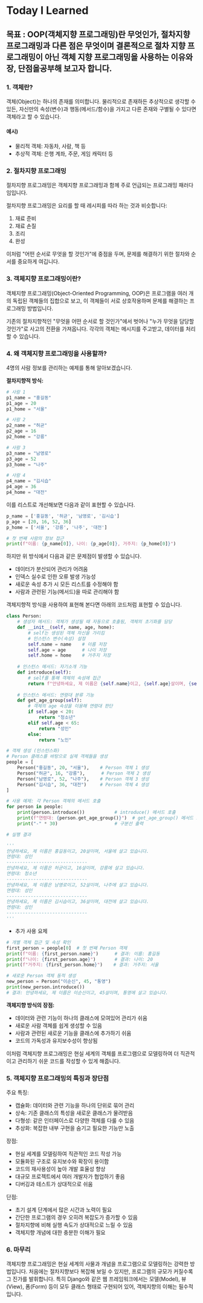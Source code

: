 # Today I Learned

## 목표 : OOP(객체지향 프로그래밍)란 무엇인가, 절차지향 프로그래밍과 다른 점은 무엇이며 결론적으로 절차 지향 프로그래밍이 아닌 객체 지향 프로그래밍을 사용하는 이유와 장, 단점을공부해 보고자 합니다.

### 1. 객체란?
객체(Object)는 하나의 존재를 의미합니다. 물리적으로 존재하든 추상적으로 생각할 수 있든, 자신만의 속성(변수)과 행동(메서드/함수)을 가지고 다른 존재와 구별될 수 있다면 객체라고 할 수 있습니다.

#### 예시)
- 물리적 객체: 자동차, 사람, 책 등
- 추상적 객체: 은행 계좌, 주문, 게임 캐릭터 등

### 2. 절차지향 프로그래밍
절차지향 프로그래밍은 객체지향 프로그래밍과 함께 주로 언급되는 프로그래밍 패러다임입니다. 

절차지향 프로그래밍은 요리를 할 때 레시피를 따라 하는 것과 비슷합니다:
1. 재료 준비
2. 재료 손질  
3. 조리
4. 완성

이처럼 "어떤 순서로 무엇을 할 것인가"에 중점을 두며, 문제를 해결하기 위한 절차와 순서를 중요하게 여깁니다.

### 3. 객체지향 프로그래밍이란?
객체지향 프로그래밍(Object-Oriented Programming, OOP)은 프로그램을 여러 개의 독립된 객체들의 집합으로 보고, 이 객체들이 서로 상호작용하며 문제를 해결하는 프로그래밍 방법입니다.

기존의 절차지향적인 "무엇을 어떤 순서로 할 것인가"에서 벗어나 "누가 무엇을 담당할 것인가"로 사고의 전환을 가져옵니다. 각각의 객체는 메시지를 주고받고, 데이터를 처리할 수 있습니다. 

### 4. 왜 객체지향 프로그래밍을 사용할까?

4명의 사람 정보를 관리하는 예제를 통해 알아보겠습니다.

**절차지향적 방식:**
```python
# 사람 1
p1_name = "홍길동"
p1_age = 20
p1_home = "서울"

# 사람 2
p2_name = "허균"
p2_age = 16
p2_home = "강릉"

# 사람 3
p3_name = "남영로"
p3_age = 52
p3_home = "나주"

# 사람 4
p4_name = "김시습"
p4_age = 36
p4_home = "대전"
```

이를 리스트로 개선해보면 다음과 같이 표현할 수 있습니다.
```python
p_name = ['홍길동', '허균', '남영로', '김시습']
p_age = [20, 16, 52, 36]
p_home = ['서울', '강릉', '나주', '대전']

# 첫 번째 사람의 정보 접근
print(f"이름: {p_name[0]}, 나이: {p_age[0]}, 거주지: {p_home[0]}")
```

하지만 위 방식에서 다음과 같은 문제점이 발생할 수 있습니다.
- 데이터가 분산되어 관리가 어려움
- 인덱스 실수로 인한 오류 발생 가능성
- 새로운 속성 추가 시 모든 리스트를 수정해야 함
- 사람과 관련된 기능(메서드)을 따로 관리해야 함

객체지향적 방식을 사용하여 표현해 본다면 아래의 코드처럼 표현할 수 있습니다.

```python
class Person:
    # 생성자 메서드: 객체가 생성될 때 자동으로 호출됨, 객체의 초기화를 담당
    def __init__(self, name, age, home):
        # self는 생성된 객체 자신을 가리킴
        # 인스턴스 변수(속성) 설정
        self.name = name    # 이름 저장
        self.age = age      # 나이 저장
        self.home = home    # 거주지 저장
    
    # 인스턴스 메서드: 자기소개 기능
    def introduce(self):
        # self를 통해 객체의 속성에 접근
        return f"안녕하세요, 제 이름은 {self.name}이고, {self.age}살이며, {self.home}에 살고 있습니다."
    
    # 인스턴스 메서드: 연령대 분류 기능
    def get_age_group(self):
        # 객체의 age 속성을 이용해 연령대 판단
        if self.age < 20:
            return "청소년"
        elif self.age < 65:
            return "성인"
        else:
            return "노인"

# 객체 생성 (인스턴스화)
# Person 클래스를 바탕으로 실제 객체들을 생성
people = [
    Person("홍길동", 20, "서울"),    # Person 객체 1 생성
    Person("허균", 16, "강릉"),      # Person 객체 2 생성
    Person("남영로", 52, "나주"),    # Person 객체 3 생성
    Person("김시습", 36, "대전")     # Person 객체 4 생성
]

# 사용 예제: 각 Person 객체의 메서드 호출
for person in people:
    print(person.introduce())           # introduce() 메서드 호출
    print(f"연령대: {person.get_age_group()}")  # get_age_group() 메서드 호출
    print("-" * 30)                     # 구분선 출력

# 실행 결과

'''
안녕하세요, 제 이름은 홍길동이고, 20살이며, 서울에 살고 있습니다.
연령대: 성인
------------------------------
안녕하세요, 제 이름은 허균이고, 16살이며, 강릉에 살고 있습니다.
연령대: 청소년
------------------------------
안녕하세요, 제 이름은 남영로이고, 52살이며, 나주에 살고 있습니다.
연령대: 성인
------------------------------
안녕하세요, 제 이름은 김시습이고, 36살이며, 대전에 살고 있습니다.
연령대: 성인
------------------------------
'''

```
- 추가 사용 요제
```python
# 개별 객체 접근 및 속성 확인
first_person = people[0]  # 첫 번째 Person 객체
print(f"이름: {first_person.name}")      # 결과: 이름: 홍길동
print(f"나이: {first_person.age}")       # 결과: 나이: 20
print(f"거주지: {first_person.home}")    # 결과: 거주지: 서울

# 새로운 Person 객체 동적 생성
new_person = Person("이순신", 45, "통영")
print(new_person.introduce())
# 결과: 안녕하세요, 제 이름은 이순신이고, 45살이며, 통영에 살고 있습니다.
```

**객체지향 방식의 장점:**
- 데이터와 관련 기능이 하나의 클래스에 모여있어 관리가 쉬움
- 새로운 사람 객체를 쉽게 생성할 수 있음
- 사람과 관련된 새로운 기능을 클래스에 추가하기 쉬움
- 코드의 가독성과 유지보수성이 향상됨

이처럼 객체지향 프로그래밍은 현실 세계의 객체를 프로그램으로 모델링하여 더 직관적이고 관리하기 쉬운 코드를 작성할 수 있게 해줍니다.

### 5. 객체지향 프로그래밍의 특징과 장단점
주요 특징:

- 캡슐화: 데이터와 관련 기능을 하나의 단위로 묶어 관리
- 상속: 기존 클래스의 특성을 새로운 클래스가 물려받음
- 다형성: 같은 인터페이스로 다양한 객체를 다룰 수 있음
- 추상화: 복잡한 내부 구현을 숨기고 필요한 기능만 노출

장점:

- 현실 세계를 모델링하여 직관적인 코드 작성 가능
- 모듈화된 구조로 유지보수와 확장이 용이함
- 코드의 재사용성이 높아 개발 효율성 향상
- 대규모 프로젝트에서 여러 개발자가 협업하기 좋음
- 디버깅과 테스트가 상대적으로 쉬움

단점:

- 초기 설계 단계에서 많은 시간과 노력이 필요
- 간단한 프로그램의 경우 오히려 복잡도가 증가할 수 있음
- 절차지향에 비해 실행 속도가 상대적으로 느릴 수 있음
- 객체지향 개념에 대한 충분한 이해가 필요

### 6. 마무리
객체지향 프로그래밍은 현실 세계의 사물과 개념을 프로그램으로 모델링하는 강력한 방법입니다. 처음에는 절차지향보다 복잡해 보일 수 있지만, 프로그램의 규모가 커질수록 그 진가를 발휘합니다.
특히 Django와 같은 웹 프레임워크에서는 모델(Model), 뷰(View), 폼(Form) 등이 모두 클래스 형태로 구현되어 있어, 객체지향의 이해는 필수적입니다.